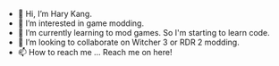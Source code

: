 - 👋 Hi, I’m Hary Kang. 
- 👀 I’m interested in game modding. 
- 🌱 I’m currently learning to mod games. So I'm starting to learn code. 
- 💞️ I’m looking to collaborate on Witcher 3 or RDR 2 modding.
- 📫 How to reach me ... Reach me on here!

<!---
damien195/damien195 is a ✨ special ✨ repository because its `README.md` (this file) appears on your GitHub profile.
You can click the Preview link to take a look at your changes.
--->
